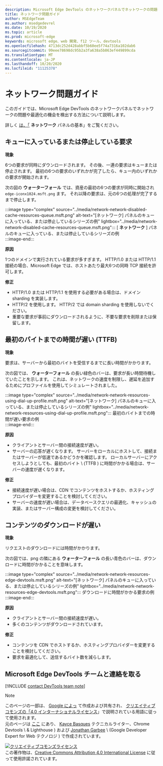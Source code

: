 ```yaml
---
description: Microsoft Edge DevTools のネットワークパネルでネットワークの問題を検出する方法について説明します。
title: ネットワーク問題ガイド
author: MSEdgeTeam
ms.author: msedgedevrel
ms.date: 10/19/2020
ms.topic: article
ms.prod: microsoft-edge
keywords: microsoft edge、web 開発、f12 ツール、devtools
ms.openlocfilehash: 4713dc252d428abbf5b60ee5f74a7316a102dab6
ms.sourcegitcommit: 99eee78698dc95b2a3fa638a5b063ef449899cda
ms.translationtype: MT
ms.contentlocale: ja-JP
ms.lasthandoff: 10/20/2020
ms.locfileid: "11125378"
---
```

<!-- Copyright Kayce Basques and Jonathan Garbee

   Licensed under the Apache License, Version 2.0 (the "License");
   you may not use this file except in compliance with the License.
   You may obtain a copy of the License at

       https://www.apache.org/licenses/LICENSE-2.0

   Unless required by applicable law or agreed to in writing, software
   distributed under the License is distributed on an "AS IS" BASIS,
   WITHOUT WARRANTIES OR CONDITIONS OF ANY KIND, either express or implied.
   See the License for the specific language governing permissions and
   limitations under the License.  -->

# ネットワーク問題ガイド  

このガイドでは、Microsoft Edge DevTools のネットワークパネルでネットワークの問題や最適化の機会を検出する方法について説明します。  

詳しく [は、「][NetworkPerformance] **ネットワーク** パネルの基本」をご覧ください。  

## キューに入っているまたは停止している要求  

**現象**  

6つの要求が同時にダウンロードされます。  その後、一連の要求はキューまたは停止されます。  最初の6つの要求のいずれかが完了したら、キュー内のいずれかの要求が開始されます。  

次の図の **ウォーターフォール** では、資産の最初の6つの要求が同時に開始され `edge-iconx1024.msft.png` ます。  それ以降の要求は、元の6つの処理が完了するまで停止します。  

:::image type="complex" source="../media/network-network-disabled-cache-resources-queue.msft.png" alt-text="[ネットワーク] パネルのキューに入っている、または停止しているシリーズの例" lightbox="../media/network-network-disabled-cache-resources-queue.msft.png":::
   [ **ネットワーク** ] パネルのキューに入っている、または停止しているシリーズの例  
:::image-end:::  

**原因**  

1つのドメインで実行されている要求が多すぎます。  HTTP/1.0 または HTTP/1.1 接続の場合、Microsoft Edge では、ホストあたり最大6つの同時 TCP 接続を許可します。  

**修正**  

*   HTTP/1.0 または HTTP/1.1 を使用する必要がある場合は、ドメイン sharding を実装します。  
*   HTTP/2 を使用します。  HTTP/2 では domain sharding を使用しないでください。  
*   重要な要求が事前にダウンロードされるように、不要な要求を削除または保留します。  
    
## 最初のバイトまでの時間が遅い (TTFB)  

**現象**  

要求は、サーバーから最初のバイトを受信するまでに長い時間がかかります。  

次の図では、 **ウォーターフォール** の長い緑色のバーは、要求が長い時間待機していたことを示します。  これは、ネットワークの速度を制限し、遅延を追加するためにプロファイルを使用してシミュレートされました。  

:::image type="complex" source="../media/network-network-resources-using-dial-up-profile.msft.png" alt-text="[ネットワーク] パネルのキューに入っている、または停止しているシリーズの例" lightbox="../media/network-network-resources-using-dial-up-profile.msft.png":::
   最初のバイトまでの時間が遅い要求の例  
:::image-end:::  

**原因**  

*   クライアントとサーバー間の接続速度が遅い。  
*   サーバーの応答が遅くなります。  サーバーをローカルにホストして、接続またはサーバーが低速であるかどうかを確認します。  ローカルサーバーにアクセスしようとしても、最初のバイト \ (TTFB \) に時間がかかる場合は、サーバーの速度が遅くなります。  
    
**修正**  

*   接続速度が遅い場合は、CDN でコンテンツをホストするか、ホスティングプロバイダーを変更することを検討してください。  
*   サーバーの速度が遅い場合は、データベースクエリの最適化、キャッシュの実装、またはサーバー構成の変更を検討してください。  
    
## コンテンツのダウンロードが遅い  

**現象**  

リクエストのダウンロードには時間がかかります。  

次の図では、png の隣にある **ウォーターフォール** の長い青色のバーは、ダウンロードに時間がかかることを意味します。  

:::image type="complex" source="../media/network-network-resources-edge-devtools.msft.png" alt-text="[ネットワーク] パネルのキューに入っている、または停止しているシリーズの例" lightbox="../media/network-network-resources-edge-devtools.msft.png":::
   ダウンロードに時間がかかる要求の例  
:::image-end:::  

**原因**  

*   クライアントとサーバー間の接続速度が遅い。  
*   多くのコンテンツがダウンロードされています。  
    
**修正**  

*   コンテンツを CDN でホストするか、ホスティングプロバイダーを変更することを検討してください。  
*   要求を最適化して、送信するバイト数を減らします。  
    
<!--   ## Contribute knowledge  

Do you have a network issue that should be added to this guide?  

*   Send a tweet to [@EdgeDevTools][MicrosoftEdgeTweet].  
*   Choose **Send Feedback** \(![Send Feedback][ImageSendFeedbackIcon]\) in the DevTools or select `Alt`+`Shift`+`I` \(Windows, Linux\) or `Option`+`Shift`+`I` \(macOS\) to provide feedback or feature requests.  
*   [Open an issue][WebFundamentalsIssue] on the docs repo.  -->  
    
## Microsoft Edge DevTools チームと連絡を取る  

[!INCLUDE [contact DevTools team note](../includes/contact-devtools-team-note.md)]  

<!-- image links -->  

[ImageSendFeedbackIcon]: ../media/smile-icon.msft.png  

<!-- links -->  

[NetworkPerformance]: ./index.md "Microsoft Edge DevTools でネットワークアクティビティを検査する |Microsoft ドキュメント"  

[MicrosoftEdgeTweet]: https://twitter.com/intent/tweet?text=@EdgeDevTools%20[Network%20Issues%20Guide%20Suggestion]  

[WebFundamentalsIssue]: https://github.com/MicrosoftDocs/edge-developer/issues/new?title=%5BDevTools%20Network%20Issues%20Guide%20Suggestion%5D "新しい問題-Microsoft のドキュメント/エッジ-開発者"  

> [!NOTE]
> このページの一部は、 [Google によっ][GoogleSitePolicies] て作成および共有され、 [クリエイティブコモンズの「4.0 インターナショナルライセンス][CCA4IL]」で説明されている用語に従って使用されます。  
> 元のページは [ここ](https://developers.google.com/web/tools/chrome-devtools/network/issues) にあり、 [Kayce Basques][KayceBasques] テクニカルライター、Chrome Devtools \ & Lighthouse \) および [Jonathan Garbee][JonathanGarbee] \ (Google Developer Expert for Web テクノロジ \) で作成されています。  

[![クリエイティブコモンズライセンス][CCby4Image]][CCA4IL]  
この著作物は、[Creative Commons Attribution 4.0 International License][CCA4IL] に従って使用許諾されています。  

[CCA4IL]: https://creativecommons.org/licenses/by/4.0  
[CCby4Image]: https://i.creativecommons.org/l/by/4.0/88x31.png  
[GoogleSitePolicies]: https://developers.google.com/terms/site-policies  
[KayceBasques]: https://developers.google.com/web/resources/contributors/kaycebasques  
[JonathanGarbee]: https://developers.google.com/web/resources/contributors/jonathangarbee
